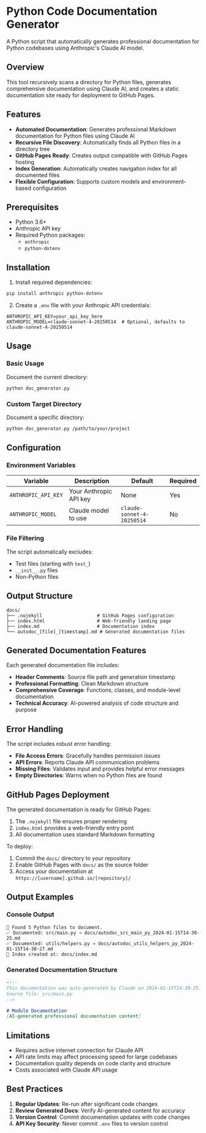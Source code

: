 <!--
This documentation was auto-generated by Claude on 2025-05-31T16-11-45.
Source file: ./tools/autodoc.py
-->

# Python Code Documentation Generator

A Python script that automatically generates professional documentation for Python codebases using Anthropic's Claude AI model.

## Overview

This tool recursively scans a directory for Python files, generates comprehensive documentation using Claude AI, and creates a static documentation site ready for deployment to GitHub Pages.

## Features

- **Automated Documentation**: Generates professional Markdown documentation for Python files using Claude AI
- **Recursive File Discovery**: Automatically finds all Python files in a directory tree
- **GitHub Pages Ready**: Creates output compatible with GitHub Pages hosting
- **Index Generation**: Automatically creates navigation index for all documented files
- **Flexible Configuration**: Supports custom models and environment-based configuration

## Prerequisites

- Python 3.6+
- Anthropic API key
- Required Python packages:
  - `anthropic`
  - `python-dotenv`

## Installation

1. Install required dependencies:
```bash
pip install anthropic python-dotenv
```

2. Create a `.env` file with your Anthropic API credentials:
```env
ANTHROPIC_API_KEY=your_api_key_here
ANTHROPIC_MODEL=claude-sonnet-4-20250514  # Optional, defaults to claude-sonnet-4-20250514
```

## Usage

### Basic Usage

Document the current directory:
```bash
python doc_generator.py
```

### Custom Target Directory

Document a specific directory:
```bash
python doc_generator.py /path/to/your/project
```

## Configuration

### Environment Variables

| Variable | Description | Default | Required |
|----------|-------------|---------|----------|
| `ANTHROPIC_API_KEY` | Your Anthropic API key | None | Yes |
| `ANTHROPIC_MODEL` | Claude model to use | `claude-sonnet-4-20250514` | No |

### File Filtering

The script automatically excludes:
- Test files (starting with `test_`)
- `__init__.py` files
- Non-Python files

## Output Structure

```
docs/
├── .nojekyll                    # GitHub Pages configuration
├── index.html                   # Web-friendly landing page
├── index.md                     # Documentation index
└── autodoc_[file]_[timestamp].md # Generated documentation files
```

## Generated Documentation Features

Each generated documentation file includes:

- **Header Comments**: Source file path and generation timestamp
- **Professional Formatting**: Clean Markdown structure
- **Comprehensive Coverage**: Functions, classes, and module-level documentation
- **Technical Accuracy**: AI-powered analysis of code structure and purpose

## Error Handling

The script includes robust error handling:

- **File Access Errors**: Gracefully handles permission issues
- **API Errors**: Reports Claude API communication problems
- **Missing Files**: Validates input and provides helpful error messages
- **Empty Directories**: Warns when no Python files are found

## GitHub Pages Deployment

The generated documentation is ready for GitHub Pages:

1. The `.nojekyll` file ensures proper rendering
2. `index.html` provides a web-friendly entry point
3. All documentation uses standard Markdown formatting

To deploy:
1. Commit the `docs/` directory to your repository
2. Enable GitHub Pages with `docs/` as the source folder
3. Access your documentation at `https://[username].github.io/[repository]/`

## Output Examples

### Console Output
```
📂 Found 5 Python files to document.
✅ Documented: src/main.py → docs/autodoc_src_main_py_2024-01-15T14-30-25.md
✅ Documented: utils/helpers.py → docs/autodoc_utils_helpers_py_2024-01-15T14-30-27.md
📘 Index created at: docs/index.md
```

### Generated Documentation Structure
```markdown
<!--
This documentation was auto-generated by Claude on 2024-01-15T14-30-25.
Source file: src/main.py
-->

# Module Documentation
[AI-generated professional documentation content]
```

## Limitations

- Requires active internet connection for Claude API
- API rate limits may affect processing speed for large codebases
- Documentation quality depends on code clarity and structure
- Costs associated with Claude API usage

## Best Practices

1. **Regular Updates**: Re-run after significant code changes
2. **Review Generated Docs**: Verify AI-generated content for accuracy
3. **Version Control**: Commit documentation updates with code changes
4. **API Key Security**: Never commit `.env` files to version control